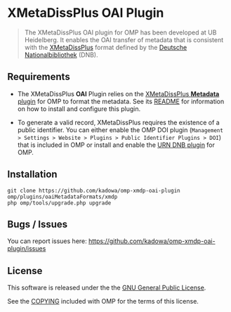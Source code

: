 # XMetaDissPlus OAI Plugin

> The XMetaDissPlus OAI plugin for OMP has been developed at UB Heidelberg. It enables the OAI transfer of metadata that is consistent with the [XMetaDissPlus][xmetadissplus] format defined by the [Deutsche Nationalbibliothek][dnb] (DNB).

## Requirements

* The XMetaDissPlus **OAI** Plugin relies on the [XMetaDissPlus **Metadata** plugin][xmdp22] for OMP to format the metadata. See its [README][xmdp22-readme] for information on how to install and configure this plugin.

* To generate a valid record, XMetaDissPlus requires the existence of a public identifier. You can either enable the OMP DOI plugin (`Management > Settings > Website > Plugins > Public Identifier Plugins > DOI`) that is included in OMP or install and enable the [URN DNB plugin][urn_dnb] for OMP.

## Installation

	git clone https://github.com/kadowa/omp-xmdp-oai-plugin omp/plugins/oaiMetadataFormats/xmdp
	php omp/tools/upgrade.php upgrade

## Bugs / Issues

You can report issues here: <https://github.com/kadowa/omp-xmdp-oai-plugin/issues>

## License

This software is released under the the [GNU General Public License][gpl-licence].

See the [COPYING][gpl-licence] included with OMP for the terms of this license.

[pkp]: http://pkp.sfu.ca/
[xmdp22]: https://github.com/kadowa/omp-xmdp-metadata-plugin
[xmdp22-readme]: https://github.com/kadowa/omp-xmdp-metadata-plugin/blob/master/README.md
[xmetadissplus]: http://www.dnb.de/DE/Standardisierung/Metadaten/xMetadissPlus.html
[urn_dnb]: https://github.com/kadowa/omp-dnb-urn-plugin
[dnb]: http://www.dnb.de
[gpl-licence]: https://github.com/pkp/omp/blob/master/docs/COPYING

